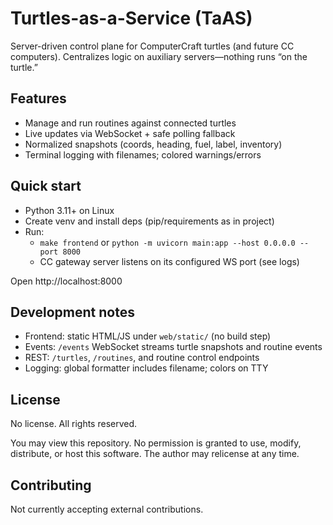 # Turtles-as-a-Service (TaAS)

Server-driven control plane for ComputerCraft turtles (and future CC computers). Centralizes logic on auxiliary servers—nothing runs “on the turtle.”

## Features
- Manage and run routines against connected turtles
- Live updates via WebSocket + safe polling fallback
- Normalized snapshots (coords, heading, fuel, label, inventory)
- Terminal logging with filenames; colored warnings/errors

## Quick start
- Python 3.11+ on Linux
- Create venv and install deps (pip/requirements as in project)
- Run:
  - `make frontend` or `python -m uvicorn main:app --host 0.0.0.0 --port 8000`
  - CC gateway server listens on its configured WS port (see logs)

Open http://localhost:8000

## Development notes
- Frontend: static HTML/JS under `web/static/` (no build step)
- Events: `/events` WebSocket streams turtle snapshots and routine events
- REST: `/turtles`, `/routines`, and routine control endpoints
- Logging: global formatter includes filename; colors on TTY

## License
No license. All rights reserved.

You may view this repository. No permission is granted to use, modify, distribute, or host this software. The author may relicense at any time.

## Contributing
Not currently accepting external contributions.